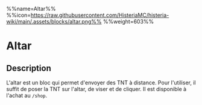 %%name=Altar%%
%%icon=https://raw.githubusercontent.com/HisteriaMC/histeria-wiki/main/.assets/blocks/altar.png%%
%%weight=603%%

# Altar

## Description

L'altar est un bloc qui permet d'envoyer des TNT à distance. Pour l'utiliser, il suffit de poser la TNT sur l'altar, de viser et de cliquer. Il est disponible à l'achat au `/shop`.
